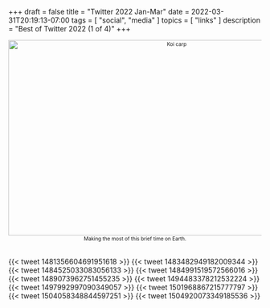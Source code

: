 +++
draft = false
title = "Twitter 2022 Jan-Mar"
date = 2022-03-31T20:19:13-07:00
tags = [
  "social",
  "media"
  ]
topics = [
  "links"
]
description = "Best of Twitter 2022 (1 of 4)"
+++
<div align="center" style="font-size:x-small"><img src="https://milkfish08.s3.amazonaws.com/photo/downloaded/17918417164_a8bf136e18_k.jpg" width="654" height="388" alt="Koi carp"
title="Koi carp" /><br />
Making the most of this brief time on Earth.</div><br clear="all" />

{{< tweet 1481356604691951618 >}}
{{< tweet 1483482949182009344 >}}
{{< tweet 1484525033083056133 >}}
{{< tweet 1484991519572566016 >}}
{{< tweet 1489073962751455235 >}}
{{< tweet 1494483378212532224 >}}
{{< tweet 1497992997090349057 >}}
{{< tweet 1501968867215777797 >}}
{{< tweet 1504058348844597251 >}}
{{< tweet 1504920073349185536 >}}
